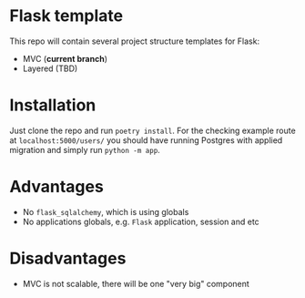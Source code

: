# Flask template

This repo will contain several project structure templates
for Flask:

- MVC (**current branch**)
- Layered (TBD)

# Installation

Just clone the repo and run `poetry install`.
For the checking example route at `localhost:5000/users/`
you should have running Postgres with applied migration and simply run `python -m app`.

# Advantages

- No `flask_sqlalchemy`, which is using globals
- No applications globals, e.g. `Flask` application, session and etc

# Disadvantages

- MVC is not scalable, there will be one "very big" component
